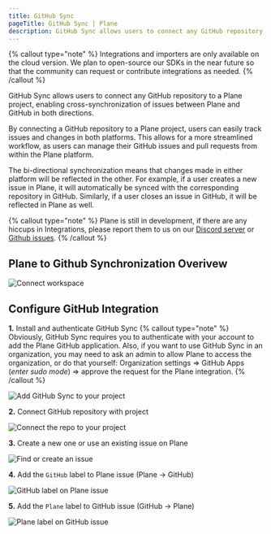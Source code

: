 ```yaml
---
title: GitHub Sync
pageTitle: GitHub Sync | Plane
description: GitHub Sync allows users to connect any GitHub repository to a Plane project, enabling cross-synchronization of issues between Plane and GitHub in both directions.
---
```


{% callout type="note" %}
Integrations and importers are only available on the cloud version. We plan to open-source our SDKs in the near future so that the community can request or contribute integrations as needed.
{% /callout %}

GitHub Sync allows users to connect any GitHub repository to a Plane project,
enabling cross-synchronization of issues between Plane and GitHub in both
directions.

By connecting a GitHub repository to a Plane project, users can easily track
issues and changes in both platforms. This allows for a more streamlined
workflow, as users can manage their GitHub issues and pull requests from
within the Plane platform.

The bi-directional synchronization means that changes made in either platform
will be reflected in the other. For example, if a user creates a new issue in
Plane, it will automatically be synced with the corresponding repository in
GitHub. Similarly, if a user closes an issue in GitHub, it will be reflected
in Plane as well.

{% callout type="note" %}
Plane is still in development, if there are any hiccups in
Integrations, please report them to us on our [Discord server](https://discord.com/invite/A92xrEGCge) or [Github issues](https://github.com/makeplane/plane/issues).
{% /callout %}

## Plane to Github Synchronization Overivew

![Connect workspace](https://ik.imagekit.io/rdws4iz4v/Plane_Arch__1_.png?ik-sdk-version=javascript-1.4.3&updatedAt=1677529077471)

## Configure GitHub Integration

**1.** Install and authenticate GitHub Sync
{% callout type="note" %}
Obviously, GitHub Sync requires you to authenticate with your account
to add the Plane GitHub application.
Also, if you want to use GitHub Sync in an organization, you may need to
ask an admin to allow Plane to access the organization, or do that yourself:
Organization settings => GitHub Apps (_enter sudo mode_) => approve the request for the Plane integration.
{% /callout %}

![Add GitHub Sync to your project](https://ik.imagekit.io/rdws4iz4v/ezgif-2-c71e43f5de.gif?ik-sdk-version=javascript-1.4.3&updatedAt=1677526036094)

**2.** Connect GitHub repository with project

![Connect the repo to your project](https://ik.imagekit.io/rdws4iz4v/ezgif-2-cea843f5f8.gif?ik-sdk-version=javascript-1.4.3&updatedAt=1677526558466)

**3.** Create a new one or use an existing issue on Plane

![Find or create an issue](https://ik.imagekit.io/rdws4iz4v/ezgif-5-71aa60e87f.gif?ik-sdk-version=javascript-1.4.3&updatedAt=1677527704371)

**4.** Add the `GitHub` label to Plane issue (Plane -> GitHub)

![GitHub label on Plane issue](https://ik.imagekit.io/rdws4iz4v/ezgif-5-58a5ac3b67.gif?ik-sdk-version=javascript-1.4.3&updatedAt=1677527944556)

**5.** Add the `Plane` label to GitHub issue (GitHub -> Plane)

![Plane label on GitHub issue](https://ik.imagekit.io/rdws4iz4v/ezgif-5-ccce270df6.gif?ik-sdk-version=javascript-1.4.3&updatedAt=1677528064644)
